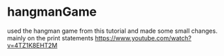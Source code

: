 # hangmanGame
used the hangman game from this tutorial and made some small changes. mainly on the print statements https://www.youtube.com/watch?v=4TZ1K8EHT2M 
